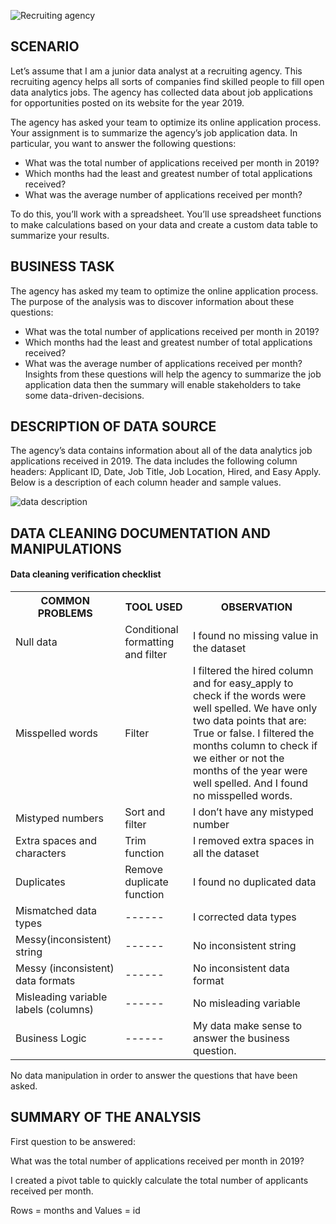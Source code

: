 ![Recruiting agency](https://github.com/aubin560/recruiting_agency_project/blob/main/Recruiting_Agency_Project%20(1).png)

## SCENARIO
Let’s assume that I am a junior data analyst at a recruiting agency. This recruiting agency helps all sorts of companies find skilled people to fill open data analytics jobs. The agency has collected data about job applications for opportunities posted on its website for the year 2019. 

The agency has asked your team to optimize its online application process. Your assignment is to summarize the agency’s job application data. In particular, you want to answer the following questions: 

- What was the total number of applications received per month in 2019?
-	Which months had the least and greatest number of total applications received? 
-	What was the average number of applications received per month?

To do this, you’ll work with a spreadsheet. You’ll use spreadsheet functions to make calculations based on your data and create a custom data table to summarize your results. 

## BUSINESS TASK
The agency has asked my team to optimize the online application process. The purpose of the analysis was to discover information about these questions:
-	What was the total number of applications received per month in 2019?
-	Which months had the least and greatest number of total applications received? 
-	What was the average number of applications received per month?
Insights from these questions will help the agency to summarize the job application data then the summary will enable stakeholders to take some data-driven-decisions. 

## DESCRIPTION OF DATA SOURCE
The agency’s data contains information about all of the data analytics job applications received in 2019. The data includes the following column headers: Applicant ID, Date, Job Title, Job Location, Hired, and Easy Apply. Below is a description of each column header and sample values.

![data description](https://github.com/aubin560/recruiting_agency_project/blob/main/charts/data%20description.png)

## DATA CLEANING DOCUMENTATION AND MANIPULATIONS
#### Data cleaning verification checklist 

<table>
  <tr>
    <th>COMMON PROBLEMS</th>
    <th>TOOL USED</th>
    <th>OBSERVATION</th>
  </tr>
  <tr>
    <td>Null data</td>
    <td>Conditional formatting and filter</td>
    <td>I found no missing value in the dataset</td>
  </tr>
  <tr>
    <td>Misspelled words</td>
    <td>Filter</td>
    <td>
      I filtered the hired column and for easy_apply to check if the words were well spelled. We have only two data points that are: True or false. 
      I filtered the months column to check if we either or not the months of the year were well spelled. And I found no misspelled words. 
    </td>
  </tr>
  <tr>
    <td>Mistyped numbers</td>
    <td>Sort and filter</td>
    <td>I don’t have any mistyped number </td>
  </tr>
  <tr>
    <td>Extra spaces and characters</td>
    <td>Trim function</td>
    <td>I removed extra spaces in all the dataset </td>
  </tr>
  <tr>
    <td>Duplicates</td>
    <td>Remove duplicate function</td>
    <td>I found no duplicated data </td>
  </tr>
  <tr>
    <td>Mismatched data types</td>
    <td>------</td>
    <td>I corrected data types</td>
  </tr>
  <tr>
    <td>Messy(inconsistent) string</td>
    <td>------</td>
    <td>No inconsistent string</td>
  </tr>
  
  <tr>
    <td>Messy (inconsistent) data formats</td>
    <td>------</td>
    <td>No inconsistent data format</td>
  </tr>
  
   <tr>
    <td>Misleading variable labels (columns)</td>
    <td>------</td>
    <td>No misleading variable </td>
  </tr>
  
  <tr>
    <td>Business Logic</td>
    <td>------</td>
    <td>My data make sense to answer the business question. </td>
  </tr>
</table>

No data manipulation in order to answer the questions that have been asked.

## SUMMARY OF THE ANALYSIS

First question to be answered:

What was the total number of applications received per month in 2019?

I created a pivot table to quickly calculate the total number of applicants received per month.

Rows = months and Values = id 
